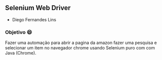 ## Selenium Web Driver

- Diego Fernandes Lins

### Objetivo 😄

Fazer uma automação para abrir a pagina da amazon fazer uma pesquisa e selecionar um item no navegador chrome usando Selenium puro com com Java
(Chrome).
